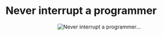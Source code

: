 # Never interrupt a programmer
<div style="text-align: center; "><img src="http://i.imgur.com/qwDWSwz.png" alt="Never interrupt a programmer..." /></div>
